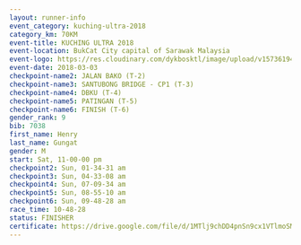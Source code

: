 ```yaml
--- 
layout: runner-info 
event_category: kuching-ultra-2018 
category_km: 70KM 
event-title: KUCHING ULTRA 2018 
event-location: BukCat City capital of Sarawak Malaysia 
event-logo: https://res.cloudinary.com/dykbosktl/image/upload/v1573619473/Logo/kuching-ultra-2018-logo_tlpvm5.png 
event-date: 2018-03-03 
checkpoint-name2: JALAN BAKO (T-2) 
checkpoint-name3: SANTUBONG BRIDGE - CP1 (T-3) 
checkpoint-name4: DBKU (T-4) 
checkpoint-name5: PATINGAN (T-5) 
checkpoint-name6: FINISH (T-6) 
gender_rank: 9
bib: 7038
first_name: Henry
last_name: Gungat
gender: M
start: Sat, 11-00-00 pm
checkpoint2: Sun, 01-34-31 am
checkpoint3: Sun, 04-33-08 am
checkpoint4: Sun, 07-09-34 am
checkpoint5: Sun, 08-55-10 am
checkpoint6: Sun, 09-48-28 am
race_time: 10-48-28
status: FINISHER
certificate: https://drive.google.com/file/d/1MTlj9chDD4pnSn9cx1VTlmoSMBDZQM4e/view?usp=sharing
--- 
```

